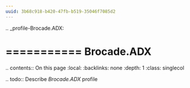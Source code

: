```yaml
---
uuid: 3b68c918-b420-47fb-b519-35046f7085d2
---
```

.. _profile-Brocade.ADX:

===========
Brocade.ADX
===========

.. contents:: On this page
    :local:
    :backlinks: none
    :depth: 1
    :class: singlecol

.. todo::
    Describe *Brocade.ADX* profile

